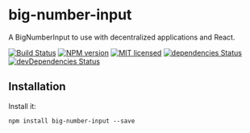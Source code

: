# big-number-input

A BigNumberInput to use with decentralized applications and React.

[![Build Status](https://travis-ci.org/mariano-aguero/big-number-input.svg?branch=master)](https://travis-ci.org/mariano-aguero/big-number-input)
[![NPM version](https://badge.fury.io/js/big-number-input.svg)](https://npmjs.org/package/big-number-input)
[![MIT licensed](https://img.shields.io/badge/license-MIT-blue.svg)](https://raw.githubusercontent.com/mariano-aguero/big-number-input/master/LICENSE)
[![dependencies Status](https://david-dm.org/mariano-aguero/big-number-input/status.svg)](https://david-dm.org/mariano-aguero/big-number-input)
[![devDependencies Status](https://david-dm.org/mariano-aguero/big-number-input/dev-status.svg)](https://david-dm.org/mariano-aguero/big-number-input?type=dev)

## Installation

Install it:

```shell
npm install big-number-input --save
```
